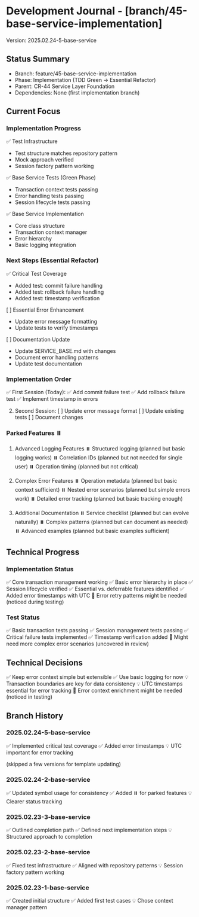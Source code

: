 # Development Journal - [branch/45-base-service-implementation]
Version: 2025.02.24-5-base-service

## Status Summary
- Branch: feature/45-base-service-implementation
- Phase: Implementation (TDD Green → Essential Refactor)
- Parent: CR-44 Service Layer Foundation
- Dependencies: None (first implementation branch)

## Current Focus
### Implementation Progress
✅ Test Infrastructure
  - Test structure matches repository pattern
  - Mock approach verified
  - Session factory pattern working

✅ Base Service Tests (Green Phase)
  - Transaction context tests passing
  - Error handling tests passing
  - Session lifecycle tests passing

✅ Base Service Implementation
  - Core class structure
  - Transaction context manager
  - Error hierarchy
  - Basic logging integration

### Next Steps (Essential Refactor)
✅ Critical Test Coverage
   - Added test: commit failure handling
   - Added test: rollback failure handling
   - Added test: timestamp verification

[ ] Essential Error Enhancement
   - Update error message formatting
   - Update tests to verify timestamps

[ ] Documentation Update
   - Update SERVICE_BASE.md with changes
   - Document error handling patterns
   - Update test documentation

### Implementation Order
✅ First Session (Today):
   ✅ Add commit failure test
   ✅ Add rollback failure test
   ✅ Implement timestamp in errors

2. Second Session:
   [ ] Update error message format
   [ ] Update existing tests
   [ ] Document changes

### Parked Features ⏸️
1. Advanced Logging Features
   ⏸️ Structured logging (planned but basic logging works)
   ⏸️ Correlation IDs (planned but not needed for single user)
   ⏸️ Operation timing (planned but not critical)

2. Complex Error Features
   ⏸️ Operation metadata (planned but basic context sufficient)
   ⏸️ Nested error scenarios (planned but simple errors work)
   ⏸️ Detailed error tracking (planned but basic tracking enough)

3. Additional Documentation
   ⏸️ Service checklist (planned but can evolve naturally)
   ⏸️ Complex patterns (planned but can document as needed)
   ⏸️ Advanced examples (planned but basic examples sufficient)

## Technical Progress
### Implementation Status
✅ Core transaction management working
✅ Basic error hierarchy in place
✅ Session lifecycle verified
✅ Essential vs. deferrable features identified
✅ Added error timestamps with UTC
🔄 Error retry patterns might be needed (noticed during testing)

### Test Status
✅ Basic transaction tests passing
✅ Session management tests passing
✅ Critical failure tests implemented
✅ Timestamp verification added
🔄 Might need more complex error scenarios (uncovered in review)

## Technical Decisions
✅ Keep error context simple but extensible
✅ Use basic logging for now
💡 Transaction boundaries are key for data consistency
💡 UTC timestamps essential for error tracking
🔄 Error context enrichment might be needed (noticed in testing)

## Branch History
### 2025.02.24-5-base-service
✅ Implemented critical test coverage
✅ Added error timestamps
💡 UTC important for error tracking

(skipped a few versions for template updating)

### 2025.02.24-2-base-service
✅ Updated symbol usage for consistency
✅ Added ⏸️ for parked features
💡 Clearer status tracking

### 2025.02.23-3-base-service
✅ Outlined completion path
✅ Defined next implementation steps
💡 Structured approach to completion

### 2025.02.23-2-base-service
✅ Fixed test infrastructure
✅ Aligned with repository patterns
💡 Session factory pattern working

### 2025.02.23-1-base-service
✅ Created initial structure
✅ Added first test cases
💡 Chose context manager pattern

